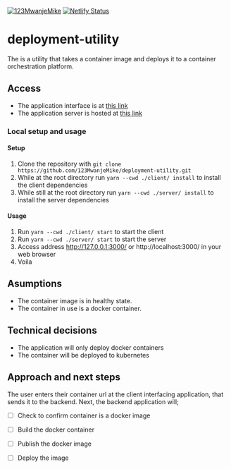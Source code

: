 [![123MwanjeMike](https://circleci.com/gh/123MwanjeMike/deployment-utility.svg?style=shield)](https://app.circleci.com/pipelines/github/123MwanjeMike/deployment-utility) 
[![Netlify Status](https://api.netlify.com/api/v1/badges/327795a5-819b-44ad-8c00-cd7eaf52584a/deploy-status)](https://app.netlify.com/sites/naughty-wozniak-83568f/deploys)

# deployment-utility
The is a utility that takes a container image and deploys it to a container orchestration platform.

## Access
- The application interface is at [this link](https://container-deployer.netlify.app/)
- The application server is hosted at [this link](https://container-deployer.herokuapp.com/)

### Local setup and usage
#### Setup
1. Clone the repository with 
  `git clone https://github.com/123MwanjeMike/deployment-utility.git`
2. While at the root directory run `yarn --cwd ./client/ install` to install the client dependencies
3. While still at the root directory run `yarn --cwd ./server/ install` to install the server dependencies
#### Usage
1. Run `yarn --cwd ./client/ start` to start the client
2. Run `yarn --cwd ./server/ start` to start the server
3. Access address http://127.0.0.1:3000/ or http://localhost:3000/ in your web browser<br/>
4. Voila

## Asumptions
- The container image is in healthy state.
- The container in use is a docker container.

## Technical decisions
- The application will only deploy docker containers
- The container will be deployed to kubernetes

## Approach and next steps
The user enters their container url at the client interfacing application, that sends it to the backend.
Next, the backend application will;
- [ ] Check to confirm container is a docker image
- [ ] Build the docker container
- [ ] Publish the docker image
- [ ] Deploy the image
  
